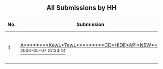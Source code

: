 ﻿<div align="center">

## All Submissions by HH

</div>

No.  | Submission | Category | By   | User Rating
---- | ---------- | -------- | ---- | -----------
1 | [A\*\*\*\*\*\*\*\*KewL\*TewL\*\*\*\*\*\*\*\*\*CD\*HIDE\*API\*NEW\*\*\*<br /><sup>2003-05-07 22:33:44</sup>](https://github.com/Planet-Source-Code/hh-a-kewl-tewl-cd-hide-api-new__1-45328) | [Windows API Call/ Explanation<br /><sup>Visual Basic</sup>](../ByCategory/windows-api-call-explanation__1-39.md) | HH | 3.6 (32 globes from 9 users)
